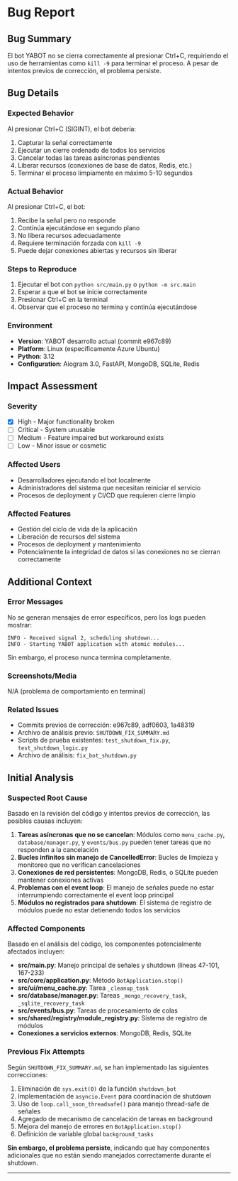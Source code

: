 # Bug Report

## Bug Summary
El bot YABOT no se cierra correctamente al presionar Ctrl+C, requiriendo el uso de herramientas como `kill -9` para terminar el proceso. A pesar de intentos previos de corrección, el problema persiste.

## Bug Details

### Expected Behavior
Al presionar Ctrl+C (SIGINT), el bot debería:
1. Capturar la señal correctamente
2. Ejecutar un cierre ordenado de todos los servicios
3. Cancelar todas las tareas asíncronas pendientes
4. Liberar recursos (conexiones de base de datos, Redis, etc.)
5. Terminar el proceso limpiamente en máximo 5-10 segundos

### Actual Behavior
Al presionar Ctrl+C, el bot:
1. Recibe la señal pero no responde
2. Continúa ejecutándose en segundo plano
3. No libera recursos adecuadamente
4. Requiere terminación forzada con `kill -9`
5. Puede dejar conexiones abiertas y recursos sin liberar

### Steps to Reproduce
1. Ejecutar el bot con `python src/main.py` o `python -m src.main`
2. Esperar a que el bot se inicie correctamente
3. Presionar Ctrl+C en la terminal
4. Observar que el proceso no termina y continúa ejecutándose

### Environment
- **Version**: YABOT desarrollo actual (commit e967c89)
- **Platform**: Linux (específicamente Azure Ubuntu)
- **Python**: 3.12
- **Configuration**: Aiogram 3.0, FastAPI, MongoDB, SQLite, Redis

## Impact Assessment

### Severity
- [x] High - Major functionality broken
- [ ] Critical - System unusable
- [ ] Medium - Feature impaired but workaround exists
- [ ] Low - Minor issue or cosmetic

### Affected Users
- Desarrolladores ejecutando el bot localmente
- Administradores del sistema que necesitan reiniciar el servicio
- Procesos de deployment y CI/CD que requieren cierre limpio

### Affected Features
- Gestión del ciclo de vida de la aplicación
- Liberación de recursos del sistema
- Procesos de deployment y mantenimiento
- Potencialmente la integridad de datos si las conexiones no se cierran correctamente

## Additional Context

### Error Messages
No se generan mensajes de error específicos, pero los logs pueden mostrar:
```
INFO - Received signal 2, scheduling shutdown...
INFO - Starting YABOT application with atomic modules...
```
Sin embargo, el proceso nunca termina completamente.

### Screenshots/Media
N/A (problema de comportamiento en terminal)

### Related Issues
- Commits previos de corrección: e967c89, adf0603, 1a48319
- Archivo de análisis previo: `SHUTDOWN_FIX_SUMMARY.md`
- Scripts de prueba existentes: `test_shutdown_fix.py`, `test_shutdown_logic.py`
- Archivo de análisis: `fix_bot_shutdown.py`

## Initial Analysis

### Suspected Root Cause
Basado en la revisión del código y intentos previos de corrección, las posibles causas incluyen:

1. **Tareas asíncronas que no se cancelan**: Módulos como `menu_cache.py`, `database/manager.py`, y `events/bus.py` pueden tener tareas que no responden a la cancelación
2. **Bucles infinitos sin manejo de CancelledError**: Bucles de limpieza y monitoreo que no verifican cancelaciones
3. **Conexiones de red persistentes**: MongoDB, Redis, o SQLite pueden mantener conexiones activas
4. **Problemas con el event loop**: El manejo de señales puede no estar interrumpiendo correctamente el event loop principal
5. **Módulos no registrados para shutdown**: El sistema de registro de módulos puede no estar detienendo todos los servicios

### Affected Components
Basado en el análisis del código, los componentes potencialmente afectados incluyen:

- **src/main.py**: Manejo principal de señales y shutdown (líneas 47-101, 167-233)
- **src/core/application.py**: Método `BotApplication.stop()`
- **src/ui/menu_cache.py**: Tarea `_cleanup_task`
- **src/database/manager.py**: Tareas `_mongo_recovery_task`, `_sqlite_recovery_task`
- **src/events/bus.py**: Tareas de procesamiento de colas
- **src/shared/registry/module_registry.py**: Sistema de registro de módulos
- **Conexiones a servicios externos**: MongoDB, Redis, SQLite

### Previous Fix Attempts
Según `SHUTDOWN_FIX_SUMMARY.md`, se han implementado las siguientes correcciones:

1. Eliminación de `sys.exit(0)` de la función `shutdown_bot`
2. Implementación de `asyncio.Event` para coordinación de shutdown
3. Uso de `loop.call_soon_threadsafe()` para manejo thread-safe de señales
4. Agregado de mecanismo de cancelación de tareas en background
5. Mejora del manejo de errores en `BotApplication.stop()`
6. Definición de variable global `background_tasks`

**Sin embargo, el problema persiste**, indicando que hay componentes adicionales que no están siendo manejados correctamente durante el shutdown.

---